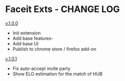 # Faceit Exts - CHANGE LOG

[v.1.0.0](https://github.com/leedrum/faceit-exts/releases/tag/v1.0.0)

- Init extension
- Add base features-
- Add base UI
- Publish to chrome store / firefox add-on

[v.1.0.1](https://github.com/leedrum/faceit-exts/releases/tag/v1.0.1)

- Fix auto-accept invite party
- Show ELO estimation for the match of HUB
